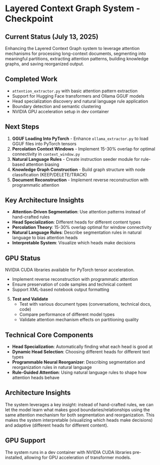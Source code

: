 # Layered Context Graph System - Checkpoint

## Current Status (July 13, 2025)

Enhancing the Layered Context Graph system to leverage attention mechanisms for processing long-context documents, segmenting into meaningful partitions, extracting attention patterns, building knowledge graphs, and saving reorganized output.

## Completed Work

- `attention_extractor.py` with basic attention pattern extraction
- Support for Hugging Face transformers and Ollama GGUF models
- Head specialization discovery and natural language rule application
- Boundary detection and semantic clustering
- NVIDIA GPU acceleration setup in dev container

## Next Steps

1. **GGUF Loading Into PyTorch** - Enhance `ollama_extractor.py` to load GGUF files into PyTorch tensors
2. **Percolation Context Windows** - Implement 15-30% overlap for optimal connectivity in `context_window.py`
3. **Natural Language Rules** - Create instruction seeder module for rule-based attention biasing
4. **Knowledge Graph Construction** - Build graph structure with node classification (KEEP/DELETE/TRACK)
5. **Document Reconstruction** - Implement reverse reconstruction with programmatic attention

## Key Architecture Insights

- **Attention-Driven Segmentation**: Use attention patterns instead of hand-crafted rules
- **Head Specialization**: Different heads for different content types
- **Percolation Theory**: 15-30% overlap optimal for window connectivity
- **Natural Language Rules**: Describe segmentation rules in natural language to bias attention heads
- **Interpretable System**: Visualize which heads make decisions

## GPU Status
NVIDIA CUDA libraries available for PyTorch tensor acceleration.
   - Implement reverse reconstruction with programmatic attention
   - Ensure preservation of code samples and technical content
   - Support XML-based notebook output formatting

5. **Test and Validate**
   - Test with various document types (conversations, technical docs, code)
   - Compare performance of different model types
   - Validate attention mechanism effects on partitioning quality

## Technical Core Components

- **Head Specialization**: Automatically finding what each head is good at
- **Dynamic Head Selection**: Choosing different heads for different text types
- **Programmable Neural Reorganizer**: Describing segmentation and reorganization rules in natural language
- **Rule-Guided Attention**: Using natural language rules to shape how attention heads behave

## Architecture Insights

The system leverages a key insight: instead of hand-crafted rules, we can let the model learn what makes good boundaries/relationships using the same attention mechanism for both segmentation and reorganization. This makes the system interpretable (visualizing which heads make decisions) and adaptive (different heads for different content).

## GPU Support

The system runs in a dev container with NVIDIA CUDA libraries pre-installed, allowing for GPU acceleration of transformer models.
